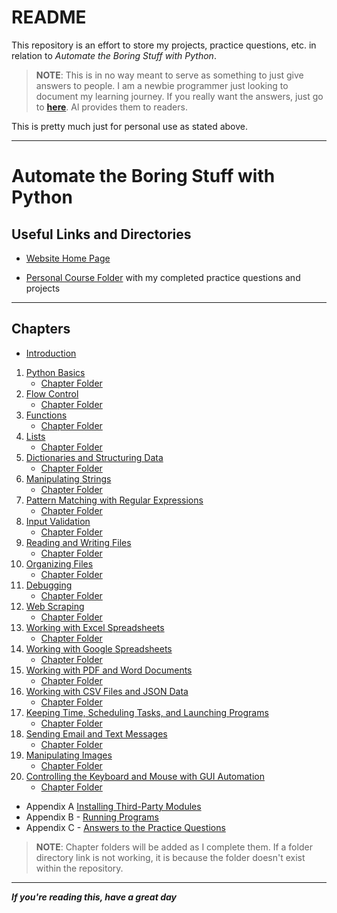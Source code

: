 # README

This repository is an effort to store my projects, practice questions, etc. in relation to *Automate the Boring Stuff with Python*.

> **NOTE**: This is in no way meant to serve as something to just give answers to people. I am a newbie programmer just looking to document my learning journey. If you really want the answers, just go to **[here](https://automatetheboringstuff.com/2e/appendixc/)**. Al provides them to readers.

This is pretty much just for personal use as stated above.

---

# Automate the Boring Stuff with Python

## Useful Links and Directories

- [Website Home Page](https://automatetheboringstuff.com/)  

- [Personal Course Folder](/automatetheboringstuff/) with my completed practice questions and projects

---

## Chapters

- [Introduction](https://automatetheboringstuff.com/2e/chapter0/)
  
1. [Python Basics](https://automatetheboringstuff.com/2e/chapter1/)
   - [Chapter Folder](./chapter1/)
2. [Flow Control](https://automatetheboringstuff.com/2e/chapter2/)
   - [Chapter Folder](./chapter2/)
3. [Functions](https://automatetheboringstuff.com/2e/chapter3/)
   - [Chapter Folder](./chapter3/)
4. [Lists](https://automatetheboringstuff.com/2e/chapter4/)
   - [Chapter Folder](./chapter4/)
5. [Dictionaries and Structuring Data](https://automatetheboringstuff.com/2e/chapter5/)  
   - [Chapter Folder](./chapter5/)
6. [Manipulating Strings](https://automatetheboringstuff.com/2e/chapter6/)
   - [Chapter Folder](./chapter6/)
7. [Pattern Matching with Regular Expressions](https://automatetheboringstuff.com/2e/chapter7/)
   - [Chapter Folder](./chapter7/)
8. [Input Validation](https://automatetheboringstuff.com/2e/chapter8/)
   - [Chapter Folder](./chapter8/)
9.  [Reading and Writing Files](https://automatetheboringstuff.com/2e/chapter9/)
    - [Chapter Folder](./chapter9/)
10. [Organizing Files](https://automatetheboringstuff.com/2e/chapter10/)
    - [Chapter Folder](./chapter10/)
11. [Debugging](https://automatetheboringstuff.com/2e/chapter11/)
    - [Chapter Folder](./chapter11/)
12. [Web Scraping](https://automatetheboringstuff.com/2e/chapter12/)
    - [Chapter Folder](./chapter12/)
13. [Working with Excel Spreadsheets](https://automatetheboringstuff.com/2e/chapter13/)
    - [Chapter Folder](./chapter13/)
14. [Working with Google Spreadsheets](https://automatetheboringstuff.com/2e/chapter14/)
    - [Chapter Folder](./chapter14/)
15. [Working with PDF and Word Documents](https://automatetheboringstuff.com/2e/chapter15/)
    - [Chapter Folder](./chapter15/)
16. [Working with CSV Files and JSON Data](https://automatetheboringstuff.com/2e/chapter16/)
    - [Chapter Folder](./chapter16/)
17. [Keeping Time, Scheduling Tasks, and Launching Programs](https://automatetheboringstuff.com/2e/chapter17/)
    - [Chapter Folder](./chapter17/)
18. [Sending Email and Text Messages](https://automatetheboringstuff.com/2e/chapter18/)
    - [Chapter Folder](./chapter18/)
19. [Manipulating Images](https://automatetheboringstuff.com/2e/chapter19/)
    - [Chapter Folder](./chapter19/)
20. [Controlling the Keyboard and Mouse with GUI Automation](https://automatetheboringstuff.com/2e/chapter20/)
    - [Chapter Folder](./chapter20/)
- Appendix A [Installing Third-Party Modules](https://automatetheboringstuff.com/2e/appendixa/)
- Appendix B - [Running Programs](https://automatetheboringstuff.com/2e/appendixb/)
- Appendix C - [Answers to the Practice Questions](https://automatetheboringstuff.com/2e/appendixc/)

>**NOTE**: Chapter folders will be added as I complete them. If a folder directory link is not working, it is because the folder doesn't exist within the repository.

---

***If you're reading this, have a great day***